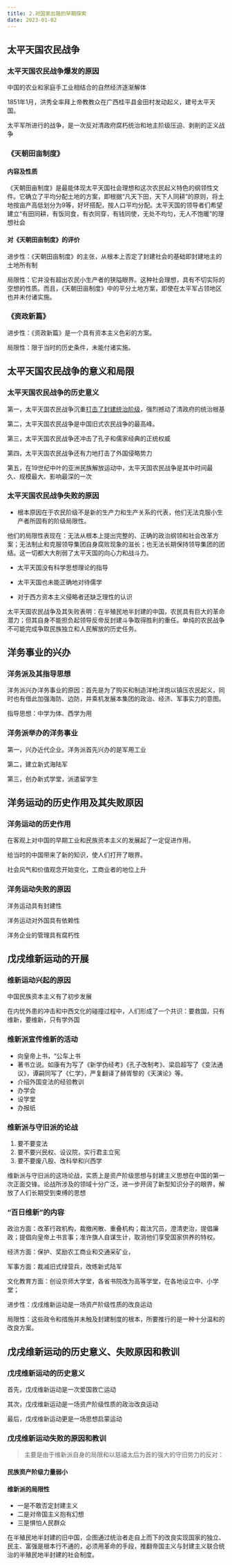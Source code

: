 ```yaml
---
title: 2.对国家出路的早期探索
date: 2023-01-02
---
```


## 太平天国农民战争

### 太平天国农民战争爆发的原因 <Badge text="非重点" type="note" />

中国的农业和家庭手工业相结合的自然经济逐渐解体

1851年1月，洪秀全率拜上帝教教众在广西桂平县金田村发动起义，建号太平天国。

太平军所进行的战争，是一次反对清政府腐朽统治和地主阶级压迫、剥削的正义战争

### 《天朝田亩制度》 <Badge text="选择题" type="tip" />

#### 内容及性质

《天朝田亩制度》是最能体现太平天国社会理想和这次农民起义特色的纲领性文件。它确立了平均分配土地的方案，即根据“凡天下田，天下人同耕”的原则，将土地按亩产高低划分为9等，好坏搭配，按人口平均分配。太平天国的领导者们希望建立“有田同耕，有饭同食，有衣同穿，有钱同使，无处不均匀，无人不饱暖”的理想社会

#### 对《天朝田亩制度》的评价

进步性：《天朝田亩制度》的主张，从根本上否定了封建社会的基础即封建地主的土地所有制

局限性：它并没有超出农民小生产者的狭隘眼界。这种社会理想，具有不切实际的空想的性质。而且，《天朝田亩制度》中的平分土地方案，即使在太平军占领地区也并未付诸实施。

### 《资政新篇》 <Badge text="选择题" type="tip" />

进步性：《资政新篇》是一个具有资本主义色彩的方案。

局限性：限于当时的历史条件，未能付诸实施。

## 太平天国农民战争的意义和局限 <Badge text="选择题" type="tip" />

### 太平天国农民战争的历史意义

第一，太平天国农民战争沉重<u>打击了封建统治阶级</u>，强烈撼动了清政府的统治根基

第二，太平天国农民战争是中国旧式农民战争的最高峰。

第三，太平天国农民战争还冲击了孔子和儒家经典的正统权威

第四，太平天国农民战争还有力地打击了外国侵略势力

第五，在19世纪中叶的亚洲民族解放运动中，太平天国农民战争是其中时间最久、规模最大、影响最深的一次

### 太平天国农民战争失败的原因 <Badge text="论述题" type="warning" />

- 根本原因在于农民阶级不是新的生产力和生产关系的代表，他们无法克服小生产者所固有的阶级局限性。

他们的局限性表现在：无法从根本上提出完整的、正确的政治纲领和社会改革方案；无法制止和克服领导集团自身腐败现象的滋长；也无法长期保持领导集团的团结。这一切都大大削弱了太平天国的向心力和战斗力。

- 太平天国没有科学思想理论的指导

- 太平天国也未能正确地对待儒学

- 对于西方资本主义侵略者还缺乏理性的认识

太平天国农民战争及其失败表明：在半殖民地半封建的中国，农民具有巨大的革命潜力；但其自身不能担负起领导反帝反封建斗争取得胜利的重任。单纯的农民战争不可能完成争取民族独立和人民解放的历史任务。

## 洋务事业的兴办 <Badge text="选择题" type="tip" />

### 洋务派及其指导思想

洋务派兴办洋务事业的原因：首先是为了购买和制造洋枪洋炮以镇压农民起义，同时也有借此加强海防、边防，并乘机发展本集团的政治、经济、军事实力的意图。

指导思想：中学为体、西学为用

### 洋务派举办的洋务事业

第一，兴办近代企业。洋务派首先兴办的是军用工业

第二，建立新式海陆军

第三，创办新式学堂，派遣留学生

## 洋务运动的历史作用及其失败原因 <Badge text="选择题" type="tip" />

### 洋务运动的历史作用

在客观上对中国的早期工业和民族资本主义的发展起了一定促进作用。

给当时的中国带来了新的知识，使人们打开了眼界。

社会风气和价值观念开始变化，工商业者的地位上升

### 洋务运动失败的原因 <Badge text="论述题" type="warning" />

洋务运动具有封建性

洋务运动对外国具有依赖性

洋务企业的管理具有腐朽性

## 戊戌维新运动的开展 <Badge text="选择题" type="tip" />

### 维新运动兴起的原因

中国民族资本主义有了初步发展

在内忧外患的冲击和中西文化的碰撞过程中，人们形成了一个共识：要救国，只有维新，要维新，只有学外国

### 维新派宣传维新的活动

- 向皇帝上书，“公车上书
- 著书立说。如康有为写了《新学伪经考》《孔子改制考》、梁启超写了《变法通议》，谭嗣同写了《仁学》，严复翻译了赫胥黎的《天演论》等。
- 介绍外国变法的经验教训
- 办学会
- 设学堂
- 办报纸

### 维新派与守旧派的论战

1. 要不要变法
2. 要不要兴民权、设议院，实行君主立宪
3. 要不要废八股、改科举和兴西学

维新派与守旧派的这场论战，实质上是资产阶级思想与封建主义思想在中国的第一次正面交锋。论战所涉及的领域十分广泛，进一步开阔了新型知识分子的眼界，解放了人们长期受到束缚的思想

### “百日维新”的内容

政治方面：改革行政机构，裁撤闲散、重叠机构；裁汰冗员，澄清吏治，提倡廉政；提倡向皇帝上书言事；准许旗人自谋生计，取消他们享受国家供养的特权。

经济方面：保护、奖励农工商业和交通采矿业，

军事方面：裁减旧式绿营兵，改练新式陆军

文化教育方面：创设京师大学堂，各省书院改为高等学堂，在各地设立中、小学堂；

进步性：戊戌维新运动是一场资产阶级性质的改良运动

局限性：这些政令和措施并未触及封建制度的根本，所要推行的是一种十分温和的改良方案。

## 戊戌维新运动的历史意义、失败原因和教训

### 戊戌维新运动的历史意义 <Badge text="选择题" type="tip" />

首先，戊戌维新运动是一次爱国救亡运动

其次，戊戌维新运动是一场资产阶级性质的政治改良运动

最后，戊戌维新运动更是一场思想启蒙运动

### 戊戌维新运动失败的原因和教训 <Badge text="论述题" type="warning" />

>主要是由于维新派自身的局限和以慈禧太后为首的强大的守旧势力的反对：

#### 民族资产阶级力量弱小

#### 维新派的局限性

- 一是不敢否定封建主义
- 二是对帝国主义抱有幻想
- 三是惧怕人民群众

在半殖民地半封建的旧中国，企图通过统治者走自上而下的改良实现国家的独立、民主、富强是根本行不通的，必须用革命的手段，推翻帝国主义与封建主义联合统治的半殖民地半封建的社会制度。

